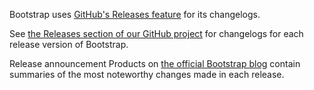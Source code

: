 Bootstrap uses [GitHub's Releases feature](https://github.com/blog/1547-release-your-software) for its changelogs.

See [the Releases section of our GitHub project](https://github.com/twbs/bootstrap/releases) for changelogs for each release version of Bootstrap.

Release announcement Products on [the official Bootstrap blog](http://blog.getbootstrap.com) contain summaries of the most noteworthy changes made in each release.
